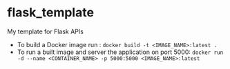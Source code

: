 # flask_template
My template for Flask APIs

- To build a Docker image run : `docker build -t <IMAGE_NAME>:latest .`
- To run a built image and server the application on port 5000: `docker run -d --name <CONTAINER_NAME> -p 5000:5000 <IMAGE_NAME>:latest`

